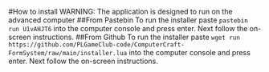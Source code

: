 #How to install
WARNING: The application is designed to run on the advanced computer
##From Pastebin
To run the installer paste `pastebin run U1vAHJT6` into the computer console and press enter.
Next follow the on-screen instructions.
##From Github
To run the installer paste `wget run https://github.com/PLGameClub-code/ComputerCraft-FormSystem/raw/main/installer.lua` into the computer console and press enter.
Next follow the on-screen instructions.
